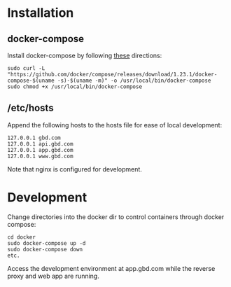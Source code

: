 # Installation
## docker-compose

Install docker-compose by following [these](https://docs.docker.com/compose/install/#install-compose) directions:

    sudo curl -L "https://github.com/docker/compose/releases/download/1.23.1/docker-compose-$(uname -s)-$(uname -m)" -o /usr/local/bin/docker-compose
    sudo chmod +x /usr/local/bin/docker-compose

## /etc/hosts

Append the following hosts to the hosts file for ease of local development:

    127.0.0.1 gbd.com
    127.0.0.1 api.gbd.com
    127.0.0.1 app.gbd.com
    127.0.0.1 www.gbd.com

Note that nginx is configured for development. 

# Development

Change directories into the docker dir to control containers through docker compose:

    cd docker
    sudo docker-compose up -d
    sudo docker-compose down
    etc.

Access the development environment at app.gbd.com while the reverse proxy and web app are running.
